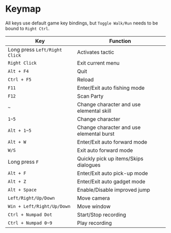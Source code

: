 # Keymap

All keys use default game key bindings, but `Toggle Walk/Run` needs to be bound to `Right Ctrl`.

| Key                           | Function                                 |
| ----------------------------- | ---------------------------------------- |
| Long press `Left/Right Click` | Activates tactic                         |
| `Right Click`                 | Exit current menu                        |
| `Alt + F4`                    | Quit                                     |
| `Ctrl + F5`                   | Reload                                   |
| `F11`                         | Enter/Exit auto fishing mode             |
| `F12`                         | Scan Party                               |
| `~`                           | Change character and use elemental skill |
| `1~5`                         | Change character                         |
| `Alt + 1~5`                   | Change character and use elemental burst |
| `Alt + W`                     | Enter/Exit auto forward mode             |
| `W/S`                         | Exit auto forward mode                   |
| Long press `F`                | Quickly pick up items/Skips dialogues    |
| `Alt + F`                     | Enter/Exit auto pick-up mode             |
| `Alt + Z`                     | Enter/Exit auto gadget mode              |
| `Alt + Space`                 | Enable/Disable improved jump             |
| `Left/Right/Up/Down`          | Move camera                              |
| `Win + Left/Right/Up/Down`    | Move window                              |
| `Ctrl + Numpad Dot`           | Start/Stop recording                     |
| `Ctrl + Numpad 0~9`           | Play recording                           |

